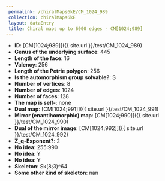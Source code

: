 ```yaml
--- 
 permalink: /chiralMaps6kE/CM_1024_989 
 collection: chiralMaps6kE
 layout: dataEntry
 title: Chiral maps up to 6000 edges - CM[1024;989]
---
```


- **ID**: [CM[1024;989]]({{ site.url }}/test/CM_1024_989)
- **Genus of the underlying surface**: 445
- **Length of the face**: 16
- **Valency**: 256
- **Length of the Petrie polygon**: 256
- **Is the automorphism group solvable?**: S
- **Number of vertices**: 8
- **Number of edges**: 1024
- **Number of faces**: 128
- **The map is self-**: none
- **Dual map**: [CM[1024;991]]({{ site.url }}/test/CM_1024_991)
- **Mirror (enantihomorphic) map**: [CM[1024;990]]({{ site.url }}/test/CM_1024_990)
- **Dual of the mirror image**: [CM[1024;992]]({{ site.url }}/test/CM_1024_992)
- **Z_q-Exponent?**: 2
- **No idea**:  255:990
- **No idea**: Y
- **No idea**: Y
- **Skeleton**: Sk(8;3)^64
- **Some other kind of skeleton**: nan
